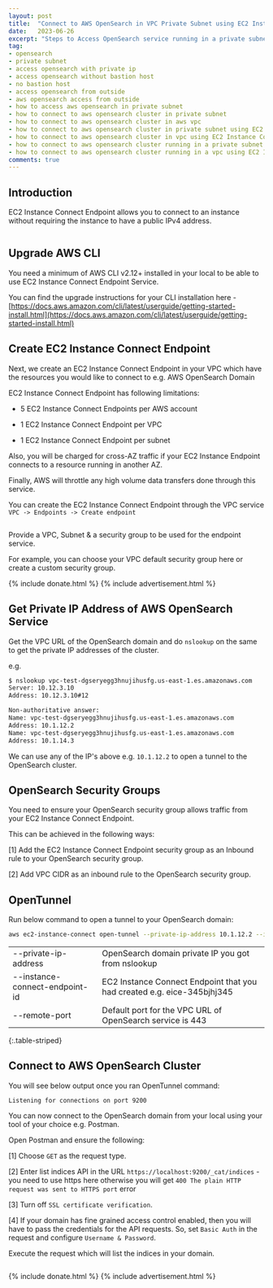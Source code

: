 ```yaml
---
layout: post
title:  "Connect to AWS OpenSearch in VPC Private Subnet using EC2 Instance Connect Endpoint (Local/Laptop)"
date:   2023-06-26
excerpt: "Steps to Access OpenSearch service running in a private subnet from your local/laptop"
tag:
- opensearch
- private subnet
- access opensearch with private ip
- access opensearch without bastion host
- no bastion host
- access opensearch from outside
- aws opensearch access from outside
- how to access aws opensearch in private subnet
- how to connect to aws opensearch cluster in private subnet
- how to connect to aws opensearch cluster in aws vpc
- how to connect to aws opensearch cluster in private subnet using EC2 Instance Connect Endpoint
- how to connect to aws opensearch cluster in vpc using EC2 Instance Connect Endpoint
- how to connect to aws opensearch cluster running in a private subnet using EC2 Instance Connect Endpoint
- how to connect to aws opensearch cluster running in a vpc using EC2 Instance Connect Endpoint
comments: true
---
```


## Introduction

EC2 Instance Connect Endpoint allows you to connect to an instance without requiring the instance to have a public IPv4 address.

<figure>
    <a href="{{ site.url }}/assets/img/2023/06/rds-ec2-instance-connect-endpoint.png">
        <picture>
            <source type="image/webp" srcset="{{ site.url }}/assets/img/2023/06/rds-ec2-instance-connect-endpoint.webp">
            <source type="image/png" srcset="{{ site.url }}/assets/img/2023/06/rds-ec2-instance-connect-endpoint.png">
            <img src="{{ site.url }}/assets/img/2023/06/rds-ec2-instance-connect-endpoint.png" alt="">
        </picture>
    </a>
</figure>

## Upgrade AWS CLI

You need a minimum of AWS CLI v2.12+ installed in your local to be able to use EC2 Instance Connect Endpoint Service.

You can find the upgrade instructions for your CLI installation here - [https://docs.aws.amazon.com/cli/latest/userguide/getting-started-install.html](https://docs.aws.amazon.com/cli/latest/userguide/getting-started-install.html)

## Create EC2 Instance Connect Endpoint

Next, we create an EC2 Instance Connect Endpoint in your VPC which have the resources you would like to connect to e.g. AWS OpenSearch Domain

EC2 Instance Connect Endpoint has following limitations:

- 5 EC2 Instance Connect Endpoints per AWS account

- 1 EC2 Instance Connect Endpoint per VPC

- 1 EC2 Instance Connect Endpoint per subnet

Also, you will be charged for cross-AZ traffic if your EC2 Instance Endpoint connects to a resource running in another AZ.

Finally, AWS will throttle any high volume data transfers done through this service.

You can create the EC2 Instance Connect Endpoint through the VPC service `VPC -> Endpoints -> Create endpoint`

<figure>
    <a href="{{ site.url }}/assets/img/2023/06/create-ec2-instance-connect-endpoint.png">
        <picture>
            <source type="image/webp" srcset="{{ site.url }}/assets/img/2023/06/create-ec2-instance-connect-endpoint.webp">
            <source type="image/png" srcset="{{ site.url }}/assets/img/2023/06/create-ec2-instance-connect-endpoint.png">
            <img src="{{ site.url }}/assets/img/2023/06/create-ec2-instance-connect-endpoint.png" alt="">
        </picture>
    </a>
</figure>

Provide a VPC, Subnet & a security group to be used for the endpoint service.

For example, you can choose your VPC default security group here or create a custom security group.

{% include donate.html %}
{% include advertisement.html %}

## Get Private IP Address of AWS OpenSearch Service

Get the VPC URL of the OpenSearch domain and do `nslookup` on the same to get the private IP addresses of the cluster.

e.g.

```bash
$ nslookup vpc-test-dgseryegg3hnujihusfg.us-east-1.es.amazonaws.com
Server: 10.12.3.10
Address: 10.12.3.10#12

Non-authoritative answer:
Name: vpc-test-dgseryegg3hnujihusfg.us-east-1.es.amazonaws.com
Address: 10.1.12.2
Name: vpc-test-dgseryegg3hnujihusfg.us-east-1.es.amazonaws.com
Address: 10.1.14.3
```

We can use any of the IP's above e.g. `10.1.12.2` to open a tunnel to the OpenSearch cluster.

## OpenSearch Security Groups

You need to ensure your OpenSearch security group allows traffic from your EC2 Instance Connect Endpoint.

This can be achieved in the following ways:

[1] Add the EC2 Instance Connect Endpoint security group as an Inbound rule to your OpenSearch security group.

[2] Add VPC CIDR as an inbound rule to the OpenSearch security group.

## OpenTunnel

Run below command to open a tunnel to your OpenSearch domain:

```bash
aws ec2-instance-connect open-tunnel --private-ip-address 10.1.12.2 --instance-connect-endpoint-id <your-instance-connect-endpoint-id> --remote-port 443 --local-port 9200
```

| | |
|---|---|
|--private-ip-address |OpenSearch domain private IP you got from nslookup |
|--instance-connect-endpoint-id |EC2 Instance Connect Endpoint that you had created e.g. eice-345bjhj345 |
|--remote-port |Default port for the VPC URL of OpenSearch service is 443 |
{:.table-striped}

## Connect to AWS OpenSearch Cluster

You will see below output once you ran OpenTunnel command:

```text
Listening for connections on port 9200
```

You can now connect to the OpenSearch domain from your local using your tool of your choice e.g. Postman.

Open Postman and ensure the following:

[1] Choose `GET` as the request type.

[2] Enter list indices API in the URL `https://localhost:9200/_cat/indices` - you need to use https here otherwise you will get `400 The plain HTTP request was sent to HTTPS port` error

[3] Turn off `SSL certificate verification`.

[4] If your domain has fine grained access control enabled, then you will have to pass the credentials for the API requests. So, set `Basic Auth` in the request and configure `Username & Password`.

Execute the request which will list the indices in your domain.

<figure>
    <a href="{{ site.url }}/assets/img/2023/06/opensearch-postman-request.png">
        <picture>
            <source type="image/webp" srcset="{{ site.url }}/assets/img/2023/06/opensearch-postman-request.webp">
            <source type="image/png" srcset="{{ site.url }}/assets/img/2023/06/opensearch-postman-request.png">
            <img src="{{ site.url }}/assets/img/2023/06/opensearch-postman-request.png" alt="">
        </picture>
    </a>
</figure>

{% include donate.html %}
{% include advertisement.html %}